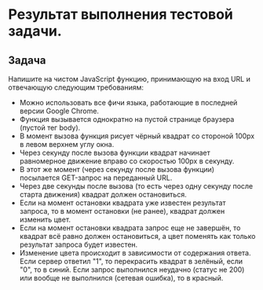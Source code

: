 # Результат выполнения тестовой задачи.

## Задача  
Напишите на чистом JavaScript функцию, принимающую на вход URL и отвечающую следующим требованиям:
- Можно использовать все фичи языка, работающие в последней версии Google Chrome.
- Функция вызывается однократно на пустой странице браузера (пустой тег body).
- В момент вызова функция рисует чёрный квадрат со стороной 100px в левом верхнем углу окна.
- Через секунду после вызова функции квадрат начинает равномерное движение вправо со скоростью 100px в секунду.
- В этот же момент (через секунду после вызова функции) посылается GET-запрос на переданный URL.
- Через две секунды после вызова (то есть через одну секунду после старта движения) квадрат должен остановиться.
- Если на момент остановки квадрата уже известен результат запроса, то в момент остановки (не ранее), квадрат должен изменить цвет.
- Если на момент остановки квадрата запрос еще не завершён, то квадрат всё равно должен остановиться, а цвет поменять как только результат запроса будет известен.
- Изменение цвета происходит в зависимости от содержания ответа. Если сервер ответил "1", то перекрасить квадрат в зелёный, если "0", то в синий. Если запрос выполнился неудачно (статус не 200) или вообще не выполнился (сетевая ошибка), то в красный.
